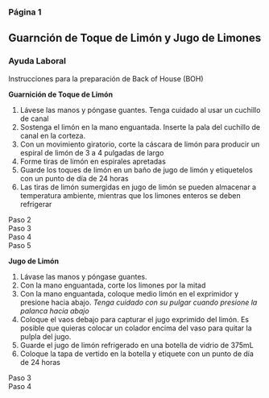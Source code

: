 ### Página 1
## Guarnción de Toque de Limón y Jugo de Limones
### Ayuda Laboral

Instrucciones para la preparación de Back of House (BOH)

**Guarnición de Toque de Limón**

1. Lávese las manos y póngase guantes. Tenga cuidado al usar un cuchillo de canal
2. Sostenga el limón en la mano enguantada. Inserte la pala del cuchillo de canal en la corteza.
3. Con un movimiento giratorio, corte la cáscara de limón para producir un espiral de limón de 3 a 4 pulgadas de largo
4. Forme tiras de limón en espirales apretadas
5. Guarde los toques de limón en un baño de jugo de limón y etiquetelos con un punto de día de 24 horas
6. Las tiras de limón sumergidas en jugo de limón se pueden almacenar a temperatura ambiente, mientras que los limones enteros se deben refrigerar

Paso 2 <br/> Paso 3 <br/> Paso 4 <br/> Paso 5

**Jugo de Limón**

1. Lávase las manos y póngase guantes.
2. Con la mano enguantada, corte los limones por la mitad
3. Con la mano enguantada, coloque medio limón en el exprimidor y presione hacia abajo. _Tenga cuidado con su pulgar cuando presione la palanca hacia abajo_
4. Coloque el vaos debajo para capturar el jugo exprimido del limón. Es posible que quieras colocar un colador encima del vaso para quitar la pulpla del jugo.
5. Guarde el jugo de limón refrigerado en una botella de vidrio de 375mL
6. Coloque la tapa de vertido en la botella y etiquete con un punto de día de 24 horas
   
Paso 3 <br/> Paso 4